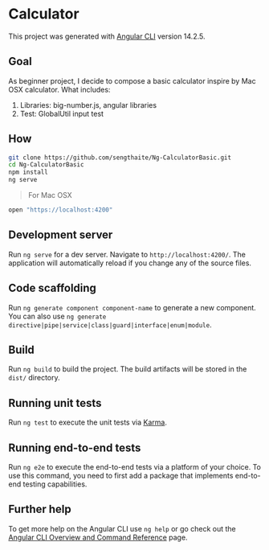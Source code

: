 # Calculator

This project was generated with [Angular CLI](https://github.com/angular/angular-cli) version 14.2.5.

## Goal

As beginner project, I decide to compose a basic calculator inspire by Mac OSX calculator. What includes:
1. Libraries: big-number.js, angular libraries
2. Test: GlobalUtil input test

## How
```sh
git clone https://github.com/sengthaite/Ng-CalculatorBasic.git
cd Ng-CalculatorBasic
npm install
ng serve
```
> For Mac OSX

```sh
open "https://localhost:4200"
```

## Development server

Run `ng serve` for a dev server. Navigate to `http://localhost:4200/`. The application will automatically reload if you change any of the source files.

## Code scaffolding

Run `ng generate component component-name` to generate a new component. You can also use `ng generate directive|pipe|service|class|guard|interface|enum|module`.

## Build

Run `ng build` to build the project. The build artifacts will be stored in the `dist/` directory.

## Running unit tests

Run `ng test` to execute the unit tests via [Karma](https://karma-runner.github.io).

## Running end-to-end tests

Run `ng e2e` to execute the end-to-end tests via a platform of your choice. To use this command, you need to first add a package that implements end-to-end testing capabilities.

## Further help

To get more help on the Angular CLI use `ng help` or go check out the [Angular CLI Overview and Command Reference](https://angular.io/cli) page.

